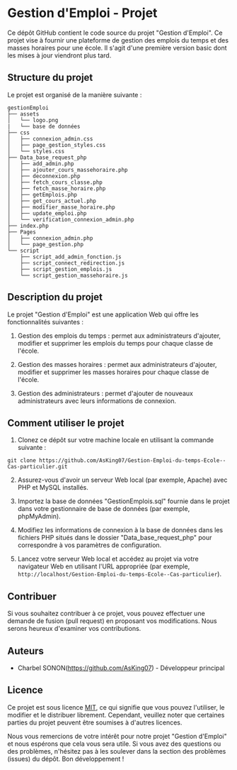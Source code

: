 # Gestion d'Emploi - Projet

Ce dépôt GitHub contient le code source du projet "Gestion d'Emploi". Ce projet vise à fournir une plateforme de gestion des emplois du temps et des masses horaires pour une école.
Il s'agit d'une première version basic dont les mises à jour viendront plus tard.

## Structure du projet

Le projet est organisé de la manière suivante :

```
gestionEmploi
├── assets
│   └── logo.png
|   └── base de données
├── css
│   ├── connexion_admin.css
│   ├── page_gestion_styles.css
│   └── styles.css
├── Data_base_request_php
│   ├── add_admin.php
│   ├── ajouter_cours_massehoraire.php
│   ├── deconnexion.php
│   ├── fetch_cours_classe.php
│   ├── fetch_masse_horaire.php
│   ├── getEmplois.php
│   ├── get_cours_actuel.php
│   ├── modifier_masse_horaire.php
│   ├── update_emploi.php
│   └── verification_connexion_admin.php
├── index.php
├── Pages
│   ├── connexion_admin.php
│   └── page_gestion.php
└── script
    ├── script_add_admin_fonction.js
    ├── script_connect_redirection.js
    ├── script_gestion_emplois.js
    └── script_gestion_massehoraire.js
```

## Description du projet

Le projet "Gestion d'Emploi" est une application Web qui offre les fonctionnalités suivantes :

1. Gestion des emplois du temps : permet aux administrateurs d'ajouter, modifier et supprimer les emplois du temps pour chaque classe de l'école.

2. Gestion des masses horaires : permet aux administrateurs d'ajouter, modifier et supprimer les masses horaires pour chaque classe de l'école.

3. Gestion des administrateurs : permet d'ajouter de nouveaux administrateurs avec leurs informations de connexion.

## Comment utiliser le projet

1. Clonez ce dépôt sur votre machine locale en utilisant la commande suivante :

```
git clone https://github.com/AsKing07/Gestion-Emploi-du-temps-Ecole--Cas-particulier.git
```

2. Assurez-vous d'avoir un serveur Web local (par exemple, Apache) avec PHP et MySQL installés.

3. Importez la base de données "GestionEmplois.sql" fournie dans le projet dans votre gestionnaire de base de données (par exemple, phpMyAdmin).

4. Modifiez les informations de connexion à la base de données dans les fichiers PHP situés dans le dossier "Data_base_request_php" pour correspondre à vos paramètres de configuration.

5. Lancez votre serveur Web local et accédez au projet via votre navigateur Web en utilisant l'URL appropriée (par exemple, `http://localhost/Gestion-Emploi-du-temps-Ecole--Cas-particulier`).

## Contribuer

Si vous souhaitez contribuer à ce projet, vous pouvez effectuer une demande de fusion (pull request) en proposant vos modifications. Nous serons heureux d'examiner vos contributions.

## Auteurs

- Charbel SONON(https://github.com/AsKing07) - Développeur principal

## Licence

Ce projet est sous licence [MIT](LICENSE), ce qui signifie que vous pouvez l'utiliser, le modifier et le distribuer librement. Cependant, veuillez noter que certaines parties du projet peuvent être soumises à d'autres licences.

Nous vous remercions de votre intérêt pour notre projet "Gestion d'Emploi" et nous espérons que cela vous sera utile. Si vous avez des questions ou des problèmes, n'hésitez pas à les soulever dans la section des problèmes (issues) du dépôt. Bon développement !

